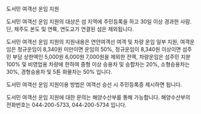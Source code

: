 도서민 여객선 운임 지원

도서민 여객선 운임 지원의 대상은 섬 지역에 주민등록을 하고 30일 이상 경과한 사람. 단, 제주도 본도 및 연륙, 연도교가 연결된 섬은 제외됩니다.

도서민 여객선 운임 지원의 지원내용은 연안여객선 여객 및 차량 운임 일부 지원, 여객운임은 정규운임이 8,340원 미만이면 운임의 50%, 정규운임이 8,340원 이상이면 섬주민 부담 상한액인 5,000원 6,000원 7,000원을 제외한 전액, 차량운임은 섬주민 지분 100% 및 비영업용 차량에 한하여 중형 이상 승용차 및 승합차는 20%, 소형승용차는 30%, 경형승용차 및 5톤 화물차는 50% 입니다.

도서민 여객선 운임 지원이용 방법은 여객선 승선 시 주민등록증 제시하면 됩니다.

도서민 여객선 운임 지원에 대한 문의는 해양수산부를 통해 가능합니다.
해양수산부의 전화번호는 044-200-5733, 044-200-5734 입니다.
